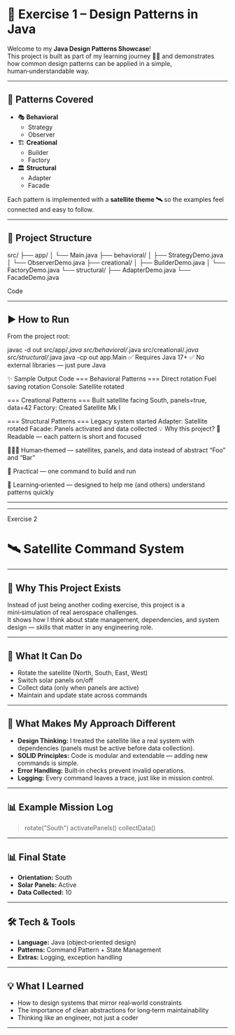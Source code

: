 # 🚀 Exercise 1 – Design Patterns in Java

Welcome to my **Java Design Patterns Showcase**!  
This project is built as part of my learning journey 👨‍💻 and demonstrates how common design patterns can be applied in a simple, human‑understandable way.

---

## 🧩 Patterns Covered

- 🎭 **Behavioral**
  - Strategy
  - Observer
- 🏗️ **Creational**
  - Builder
  - Factory
- 🏛️ **Structural**
  - Adapter
  - Facade

Each pattern is implemented with a **satellite theme 🛰️** so the examples feel connected and easy to follow.

---

## 📂 Project Structure

src/ ├── app/ │ └── Main.java ├── behavioral/ │ ├── StrategyDemo.java │ └── ObserverDemo.java ├── creational/ │ ├── BuilderDemo.java │ └── FactoryDemo.java └── structural/ ├── AdapterDemo.java └── FacadeDemo.java

Code

---

## ▶️ How to Run

From the project root:


javac -d out src/app/*.java src/behavioral/*.java src/creational/*.java src/structural/*.java
java -cp out app.Main
✅ Requires Java 17+ ✅ No external libraries — just pure Java

✨ Sample Output
Code
=== Behavioral Patterns ===
Direct rotation
Fuel saving rotation
Console: Satellite rotated

=== Creational Patterns ===
Built satellite facing South, panels=true, data=42
Factory: Created Satellite Mk I

=== Structural Patterns ===
Legacy system started
Adapter: Satellite rotated
Facade: Panels activated and data collected
💡 Why this project?
👀 Readable — each pattern is short and focused

🧑‍🤝‍🧑 Human‑themed — satellites, panels, and data instead of abstract “Foo” and “Bar”

🎯 Practical — one command to build and run

🌱 Learning‑oriented — designed to help me (and others) understand patterns quickly

---
---




Exercise 2

# 🛰️ Satellite Command System

---

## 🌟 Why This Project Exists
Instead of just being another coding exercise, this project is a mini‑simulation of real aerospace challenges.  
It shows how I think about state management, dependencies, and system design — skills that matter in any engineering role.

---

## 🚀 What It Can Do
- Rotate the satellite (North, South, East, West)  
- Switch solar panels on/off  
- Collect data (only when panels are active)  
- Maintain and update state across commands  

---

## 🧩 What Makes My Approach Different
- **Design Thinking:** I treated the satellite like a real system with dependencies (panels must be active before data collection).  
- **SOLID Principles:** Code is modular and extendable — adding new commands is simple.  
- **Error Handling:** Built‑in checks prevent invalid operations.  
- **Logging:** Every command leaves a trace, just like in mission control.  

---

## 📊 Example Mission Log

> rotate("South")
> activatePanels()
> collectData()

---

## 📊 Final State
- **Orientation:** South  
- **Solar Panels:** Active  
- **Data Collected:** 10  

---

## 🛠️ Tech & Tools
- **Language:** Java (object‑oriented design)
- **Patterns:** Command Pattern + State Management  
- **Extras:** Logging, exception handling  

---

## 💡 What I Learned
- How to design systems that mirror real‑world constraints  
- The importance of clean abstractions for long‑term maintainability  
- Thinking like an engineer, not just a coder  

---
